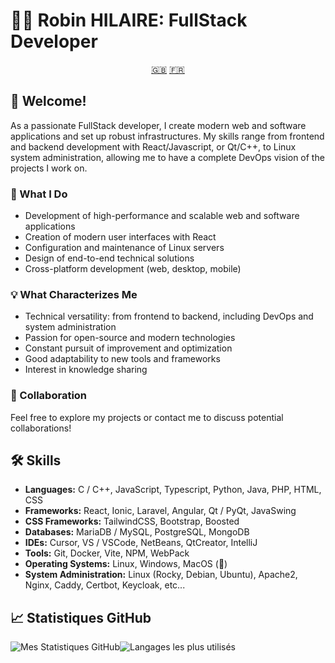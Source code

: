 # 👨‍💻 Robin HILAIRE: FullStack Developer

<div align="center">
  <a href="README.md">🇬🇧</a>
  <a href="README.fra.md">🇫🇷</a>
</div>

## 👋 Welcome!

As a passionate FullStack developer, I create modern web and software applications and set up robust infrastructures. My skills range from frontend and backend development with React/Javascript, or Qt/C++, to Linux system administration, allowing me to have a complete DevOps vision of the projects I work on.

### 🚀 What I Do

- Development of high-performance and scalable web and software applications
- Creation of modern user interfaces with React
- Configuration and maintenance of Linux servers
- Design of end-to-end technical solutions
- Cross-platform development (web, desktop, mobile)

### 💡 What Characterizes Me

- Technical versatility: from frontend to backend, including DevOps and system administration
- Passion for open-source and modern technologies
- Constant pursuit of improvement and optimization
- Good adaptability to new tools and frameworks
- Interest in knowledge sharing

### 🤝 Collaboration

Feel free to explore my projects or contact me to discuss potential collaborations!

## 🛠️ Skills

- **Languages:** C / C++, JavaScript, Typescript, Python, Java, PHP, HTML, CSS
- **Frameworks:** React, Ionic, Laravel, Angular, Qt / PyQt, JavaSwing
- **CSS Frameworks:** TailwindCSS, Bootstrap, Boosted
- **Databases:** MariaDB / MySQL, PostgreSQL, MongoDB
- **IDEs:** Cursor, VS / VSCode, NetBeans, QtCreator, IntelliJ
- **Tools:** Git, Docker, Vite, NPM, WebPack
- **Operating Systems:** Linux, Windows, MacOS (🤮)
- **System Administration:** Linux (Rocky, Debian, Ubuntu), Apache2, Nginx, Caddy, Certbot, Keycloak, etc...

## 📈 Statistiques GitHub

<div style="display: flex; flex-direction: row;">
  <img src="https://github-readme-stats.vercel.app/api?username=RobinHil&show_icons=true&theme=vue-dark&rank_icon=github&hide=contribs" alt="Mes Statistiques GitHub" />
  <img src="https://github-readme-stats.vercel.app/api/top-langs/?username=RobinHil&layout=compact&theme=vue-dark" alt="Langages les plus utilisés" />
</div>
